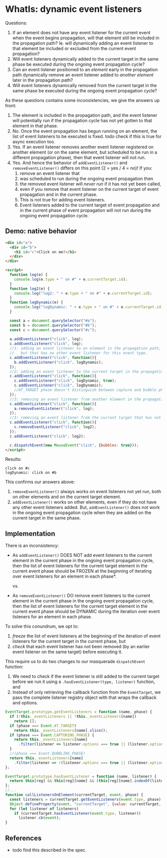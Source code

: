 # WhatIs: dynamic event listeners

Questions:
1. If an element does not have any event listener for the current event when the event begins propagation, will that element still be included in the propagation path? Ie. will dynamically adding an event listener to that element be included or excluded from the current event propagation?
2. Will event listeners dynamically added to the current target in the same phase be executed during the ongoing event propagation cycle?
3. Can an event listener positioned to an *element* early in the propagation path dynamically remove an event listener added to *another element* later in the propagation path?
4. Will event listeners dynamically removed from the current target in the same phase be executed during the ongoing event propagation cycle?

As these questions contains some inconsistencies, we give the answers up front:

1. The element is included in the propagation path, and the event listener will potentially run if the propagation cycle has not yet gotten to that element in that phase.
2. No. Once the event propagation has begun running on an element, the list of event listeners to be executed is fixed. todo check if this is true for async execution too.
3. Yes. If an event listener removes another event listener registered on another element (or on the same element, but scheduled to be run in a different propagation phase), then that event listener will not run.
4. Yes. And hence the behavior of `addEventListener()` and `removeEventListener()` differs on this point (2 = yes / 4 = no)! If you:
   1. remove an event listener that
   2. was scheduled to run during the ongoing event propagation then 
   3. the removed event listener will *never run* if it has not yet been called,
   4. even if you remove that event listener on the current target of event propagation and in the current phase.
   5. This is not true for adding event listeners.
   6. Event listeners added to the current target of event propagation and in the current phase of event propagation will not run during the ongoing event propagation cycle. 

## Demo: native behavior 

```html
<div id="a">
  <div id="b">
    <h1 id="c">Click on me!</h1>
  </div>
</div>

<script>
  function log(e) {
    console.log(e.type + " on #" + e.currentTarget.id);
  } 
  function log2(e) {
    console.log("log2: " + e.type + " on #" + e.currentTarget.id);
  } 
  function logDynamic(e) {
    console.log("logDynamic: " + e.type + " on #" + e.currentTarget.id);
  }                         

  const a = document.querySelector("#a");
  const b = document.querySelector("#b");
  const c = document.querySelector("#c");
  
  a.addEventListener("click", log);
  c.addEventListener("click", log);
  //1: adding an event listener to an element in the propagation path, 
  //   but that has no other event listener for this event type. 
  c.addEventListener("click", function(){
    b.addEventListener("click", logDynamic);
  });
  //2: adding an event listener to the current target in the propagation path i the same phase
  c.addEventListener("click", function(){
    c.addEventListener("click", logDynamic, true);  
    c.addEventListener("click", logDynamic);  
    //AT_TARGET phase doesn't distinguish between capture and bubble phase, none is run in the first pass
  });
  //3: removing an event listener from another element in the propagation path that has not yet run.
  c.addEventListener("click", function(){
    a.removeEventListener("click", log);  
  });
  //3: removing an event listener from the current target that has not yet run
  c.addEventListener("click", function(){
    c.removeEventListener("click", log2);  
  });
  c.addEventListener("click", log2);

  c.dispatchEvent(new MouseEvent("click", {bubbles: true}));
</script>
```   

Results:

```
click on #c
logDynamic: click on #b
```

This confirms our answers above:
1. `removeEventListener()` always works on event listeners not yet run, both on other elements and on the current target element.
2. `addEventListener()` works on other elements, even if they do not have any other event listeners added. But, `addEventListener()` does not work in the ongoing event propagation cycle when they are added on the current target in the same phase. 

## Implementation

There is an inconsistency:
 * As `addEventListener()` DOES NOT add event listeners to the current element in the current phase in the ongoing event propagation cycle, then the list of event listeners for the current target element in the current event phase should be FROZEN at the beginning of iterating over event listeners for an element in each phase*. 
 
   vs.
 
 * As `removeEventListener()` DO remove event listeners to the current element in the current phase in the ongoing event propagation cycle, then the list of event listeners for the current target element in the current event phase should be DYNAMIC during the iteration over event listeners for an element in each phase.
 
To solve this conundrum, we opt to:
1. *freeze* the list of event listeners at the beginning of the iteration of event listeners for the current target in the current phase, but
2. *check* that each event listener has not been removed (by an earlier event listener on the same target) before executing it.  

This require us to do two changes to our masquerade `dispatchEvent` function:

1. We need to check if the event listener is still added to the current target before we run it using a  `.hasEventListener(type, listener)` function, and
2. Instead of only retrieving the callback function from the `EventTarget`, we pass the complete listener registry object with that wraps the callback and options. 

```javascript
EventTarget.prototype.getEventListeners = function (name, phase) {
  if (!this._eventListeners || !this._eventListeners[name])
    return [];
  if (phase === Event.AT_TARGET)
    return this._eventListeners[name].slice();
  if (phase === Event.CAPTURING_PHASE) {
    return this._eventListeners[name]
      .filter(listener => listener.options === true || (listener.options && listener.options.capture === true));
  }
  //(phase === Event.BUBBLING_PHASE)
  return this._eventListeners[name]
    .filter(listener => !(listener.options === true || (listener.options && listener.options.capture === true)));
};

EventTarget.prototype.hasEventListener = function (name, listener) {
  return this[reg] && this[reg][name] && (this[reg][name].indexOf(listener) !== -1);
};                                                                      
//...
function callListenersOnElement(currentTarget, event, phase) {
  const listeners = currentTarget.getEventListeners(event.type, phase);
  Object.defineProperty(event, "currentTarget", {value: currentTarget, writable: true});
  for (let listener of listeners)
    if (currentTarget.hasEventListener(event.type, listener))
      listener.cb(event);
}
```

## References

  * todo find this described in the spec.